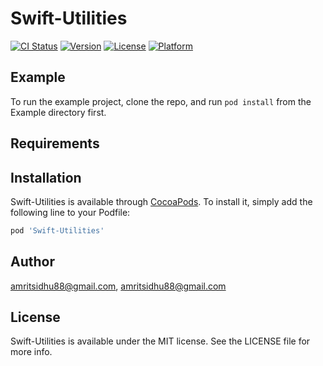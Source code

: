# Swift-Utilities

[![CI Status](https://img.shields.io/travis/amritsidhu88@gmail.com/Swift-Utilities.svg?style=flat)](https://travis-ci.org/amritsidhu88@gmail.com/Swift-Utilities)
[![Version](https://img.shields.io/cocoapods/v/Swift-Utilities.svg?style=flat)](https://cocoapods.org/pods/Swift-Utilities)
[![License](https://img.shields.io/cocoapods/l/Swift-Utilities.svg?style=flat)](https://cocoapods.org/pods/Swift-Utilities)
[![Platform](https://img.shields.io/cocoapods/p/Swift-Utilities.svg?style=flat)](https://cocoapods.org/pods/Swift-Utilities)

## Example

To run the example project, clone the repo, and run `pod install` from the Example directory first.

## Requirements

## Installation

Swift-Utilities is available through [CocoaPods](https://cocoapods.org). To install
it, simply add the following line to your Podfile:

```ruby
pod 'Swift-Utilities'
```

## Author

amritsidhu88@gmail.com, amritsidhu88@gmail.com

## License

Swift-Utilities is available under the MIT license. See the LICENSE file for more info.
